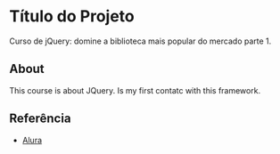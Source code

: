 
# Título do Projeto

Curso de jQuery: domine a biblioteca mais popular do mercado parte 1.

## About
This course is about JQuery. Is my first contatc with this framework.
## Referência

 - [Alura](https://cursos.alura.com.br/course/jquery-a-biblioteca-do-mercado)
